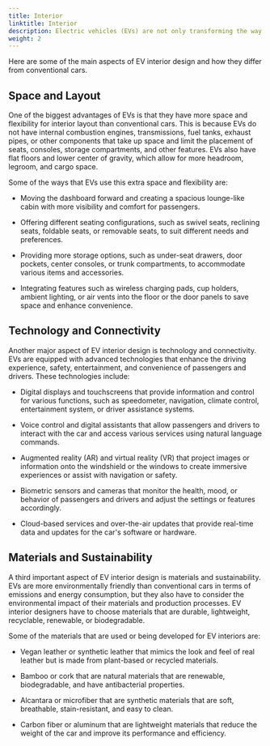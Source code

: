 ```yaml
---
title: Interior
linktitle: Interior
description: Electric vehicles (EVs) are not only transforming the way we drive, but also the way we design car interiors. EVs offer new possibilities and challenges for car interior designers, who have to balance functionality, comfort, aesthetics, and sustainability. 
weight: 2
---
```

<!-- markdownlint-disable MD033 -->
Here are some of the main aspects of EV interior design and how they differ from conventional cars.

## Space and Layout

One of the biggest advantages of EVs is that they have more space and flexibility for interior layout than conventional cars. This is because EVs do not have internal combustion engines, transmissions, fuel tanks, exhaust pipes, or other components that take up space and limit the placement of seats, consoles, storage compartments, and other features. EVs also have flat floors and lower center of gravity, which allow for more headroom, legroom, and cargo space.

Some of the ways that EVs use this extra space and flexibility are:

- Moving the dashboard forward and creating a spacious lounge-like cabin with more visibility and comfort for passengers.

- Offering different seating configurations, such as swivel seats, reclining seats, foldable seats, or removable seats, to suit different needs and preferences.

- Providing more storage options, such as under-seat drawers, door pockets, center consoles, or trunk compartments, to accommodate various items and accessories.

- Integrating features such as wireless charging pads, cup holders, ambient lighting, or air vents into the floor or the door panels to save space and enhance convenience.

## Technology and Connectivity

Another major aspect of EV interior design is technology and connectivity. EVs are equipped with advanced technologies that enhance the driving experience, safety, entertainment, and convenience of passengers and drivers. These technologies include:

- Digital displays and touchscreens that provide information and control for various functions, such as speedometer, navigation, climate control, entertainment system, or driver assistance systems.

- Voice control and digital assistants that allow passengers and drivers to interact with the car and access various services using natural language commands.

- Augmented reality (AR) and virtual reality (VR) that project images or information onto the windshield or the windows to create immersive experiences or assist with navigation or safety.

- Biometric sensors and cameras that monitor the health, mood, or behavior of passengers and drivers and adjust the settings or features accordingly.

- Cloud-based services and over-the-air updates that provide real-time data and updates for the car&apos;s software or hardware.

## Materials and Sustainability

A third important aspect of EV interior design is materials and sustainability. EVs are more environmentally friendly than conventional cars in terms of emissions and energy consumption, but they also have to consider the environmental impact of their materials and production processes. EV interior designers have to choose materials that are durable, lightweight, recyclable, renewable, or biodegradable.

Some of the materials that are used or being developed for EV interiors are:

- Vegan leather or synthetic leather that mimics the look and feel of real leather but is made from plant-based or recycled materials.

- Bamboo or cork that are natural materials that are renewable, biodegradable, and have antibacterial properties.

- Alcantara or microfiber that are synthetic materials that are soft, breathable, stain-resistant, and easy to clean.

- Carbon fiber or aluminum that are lightweight materials that reduce the weight of the car and improve its performance and efficiency.